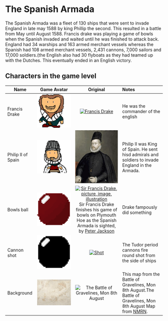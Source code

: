 
# The Spanish Armada

The Spanish Armada was a fleet of 130 ships that were sent to invade England in late may 1588 by king Phillip the second. This resulted in a battle from May until August 1588. Francis drake was playing a game of bowls when the Spanish invaded and waited until he was finished to attack back. England had 34 warships and 163 armed merchant vessels whereas the Spanish had 108 armed merchant vessels, 2,431 cannons, 7,000 sailors and 17,000 soldiers.(the English also had 30 flyboats as they had teamed up with the Dutches. This eventually ended in an English victory.



## Characters in the game level

| Name          | Game Avatar           | Original  | Notes |
| ------------- |:---------------------:|:---------:|:----- |
| Francis Drake | [![Francis Drake](drake.gif)](drake.gif) | [![Francis Drake](https://dynaimage.cdn.cnn.com/cnn/q_auto,w_1199,c_fill,g_auto,h_674,ar_16:9/http%3A%2F%2Fcdn.cnn.com%2Fcnnnext%2Fdam%2Fassets%2F180531122429-02-francis-drake-wart-portrait.jpg)](https://edition.cnn.com/style/article/francis-drake-wart-authentication-intl/index.html) | He was the commander of the english |
|Philip II of Spain| [![Philip II](philip2.gif)](philip2.gif) | ![Philip II of Spain](philip2fullNew.gif)| Philip II was King of Spain. He sent hisd admirals and soldiers to invade England in the Armada. |
| Bowls ball | [![Bowls ball avatar](ball.gif)](ball.gif) | [![Sir Francis Drake, picture, image, illustration](https://www.lookandlearn.com/history-images/preview/A/A003/A003428-03.jpg)](https://www.lookandlearn.com/history-images/preview/A/A003/A003428-03.jpg) Sir Francis Drake finishes his game of bowls on Plymouth Hoe as the Spanish Armada is sighted, by [Peter Jackson](https://www.lookandlearn.com/history-images/search.php?search=Peter+Jackson&amp;bool=phrase) | Drake fampously did something | 
| Cannon shot | [![cannon shot](cannon.gif)](cannon.gif) | [![Shot](https://upload.wikimedia.org/wikipedia/commons/d/de/MaryRose-round_shot.JPG)](https://en.wikipedia.org/wiki/Round_shot) | The Tudor period cannons fire round shot from the side of ships |
|Background | [![Armada map](background2.gif)](background2.gif) | ![The Battle of Gravelines, Mon 8th August](https://www.nmrn.org.uk/sites/default/files/14569_10.jpg "The Battle of Gravelines, Mon 8th August") | This map from the Battle of Gravelines, Mon 8th August.The Battle of Gravelines, Mon 8th August Map from [NMRN](https://www.nmrn.org.uk/major-appeals/armada-maps).|



